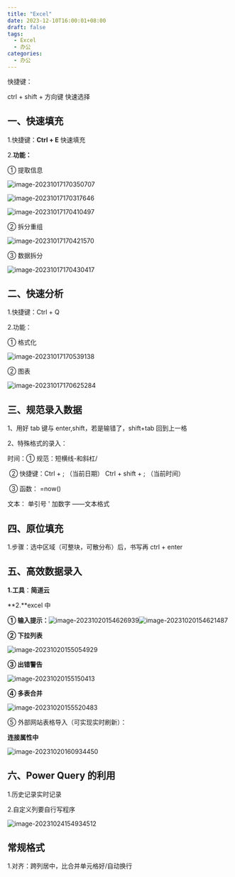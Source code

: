 ```yaml
---
title: "Excel"
date: 2023-12-10T16:00:01+08:00
draft: false
tags:
  - Excel
  - 办公
categories:
  - 办公
---
```


快捷键：

ctrl + shift + 方向键 快速选择

## 一、快速填充

1.快捷键：**Ctrl + E** 快速填充

2.**功能：**

① 提取信息

![image-20231017170350707](https://minio-api.amjacks.cn/hjs/image-20231017170350707.png)

![image-20231017170317646](https://minio-api.amjacks.cn/hjs/image-20231017170317646.png)

![image-20231017170410497](https://minio-api.amjacks.cn/hjs/image-20231017170410497.png)

② 拆分重组

![image-20231017170421570](https://minio-api.amjacks.cn/hjs/image-20231017170421570.png)

③ 数据拆分

![image-20231017170430417](https://minio-api.amjacks.cn/hjs/image-20231017170430417.png)

## 二、快速分析

1.快捷键：Ctrl + Q

2.功能：

① 格式化

![image-20231017170539138](https://minio-api.amjacks.cn/hjs/image-20231017170539138.png)

② 图表

![image-20231017170625284](https://minio-api.amjacks.cn/hjs/image-20231017170625284.png)

## 三、规范录入数据

1、用好 tab 键与 enter,shift，若是输错了，shift+tab 回到上一格

2、特殊格式的录入：

时间：① 规范：短横线-和斜杠/

​ ② 快捷键：Ctrl + ; （当前日期） Ctrl + shift + ; （当前时间）

​ ③ 函数： =now()

文本： 单引号 ' 加数字 ——文本格式

## 四、原位填充

1.步骤：选中区域（可整块，可散分布）后，书写再 ctrl + enter

## 五、高效数据录入

**1.工具**：**简道云**

**2.**excel 中

**① 输入提示：**![image-20231020154626939](https://minio-api.amjacks.cn/hjs/image-20231020154626939.png)![image-20231020154621487](https://minio-api.amjacks.cn/hjs/image-20231020154621487.png)

**② 下拉列表**

![image-20231020155054929](https://minio-api.amjacks.cn/hjs/image-20231020155054929.png)

**③ 出错警告**

![image-20231020155150413](https://minio-api.amjacks.cn/hjs/image-20231020155150413.png)

**④ 多表合并**

![image-20231020155520483](https://minio-api.amjacks.cn/hjs/image-20231020155520483.png)

⑤ 外部网站表格导入（可实现实时刷新）：

**连接属性中**

![image-20231020160934450](https://minio-api.amjacks.cn/hjs/image-20231020160934450.png)

## 六、Power Query 的利用

1.历史记录实时记录

2.自定义列要自行写程序

![image-20231024154934512](https://minio-api.amjacks.cn/hjs/image-20231024154934512.png)

## 常规格式

1.对齐：跨列居中，比合并单元格好/自动换行
